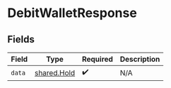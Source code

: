 # DebitWalletResponse


## Fields

| Field                                      | Type                                       | Required                                   | Description                                |
| ------------------------------------------ | ------------------------------------------ | ------------------------------------------ | ------------------------------------------ |
| `data`                                     | [shared.Hold](../../models/shared/hold.md) | :heavy_check_mark:                         | N/A                                        |